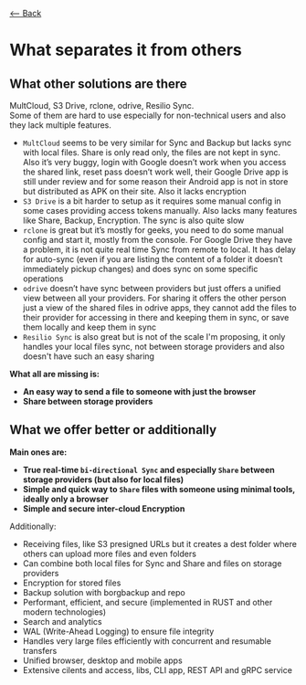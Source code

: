 [⟵ Back](../../README.md#what-separates-it-from-other-products)

# What separates it from others

## What other solutions are there

MultCloud, S3 Drive, rclone, odrive, Resilio Sync.  
Some of them are hard to use especially for non-technical users and also they lack multiple features.

- `MultCloud` seems to be very similar for Sync and Backup but lacks sync with local files. Share is only read only, the files are not kept in sync. Also it’s very buggy, login with Google doesn’t work when you access the shared link, reset pass doesn’t work well, their Google Drive app is still under review and for some reason their Android app is not in store but distributed as APK on their site. Also it lacks encryption
- `S3 Drive` is a bit harder to setup as it requires some manual config in some cases providing access tokens manually. Also lacks many features like Share, Backup, Encryption. The sync is also quite slow
- `rclone` is great but it’s mostly for geeks, you need to do some manual config and start it, mostly from the console. For Google Drive they have a problem, it is not quite real time Sync from remote to local. It has delay for auto-sync (even if you are listing the content of a folder it doesn’t immediately pickup changes) and does sync on some specific operations
- `odrive` doesn’t have sync between providers but just offers a unified view between all your providers. For sharing it offers the other person just a view of the shared files in odrive apps, they cannot add the files to their provider for accessing in there and keeping them in sync, or save them locally and keep them in sync
- `Resilio Sync` is also great but is not of the scale I'm proposing, it only handles your local files sync, not between storage providers and also doesn't have such an easy sharing

**What all are missing is:**
- **An easy way to send a file to someone with just the browser**
- **Share between storage providers**

## What we offer better or additionally

**Main ones are:**
- **True real-time `bi-directional Sync` and especially `Share` between storage providers (but also for local files)**
- **Simple and quick way to `Share` files with someone using minimal tools, ideally only a browser**
- **Simple and secure inter-cloud Encryption**

Additionally:
- Receiving files, like S3 presigned URLs but it creates a dest folder where others can upload more files and even folders
- Can combine both local files for Sync and Share and files on storage providers
- Encryption for stored files
- Backup solution with borgbackup and repo
- Performant, efficient, and secure (implemented in RUST and other modern technologies)
- Search and analytics
- WAL (Write-Ahead Logging) to ensure file integrity
- Handles very large files efficiently with concurrent and resumable transfers
- Unified browser, desktop and mobile apps
- Extensive cilents and access, libs, CLI app, REST API and gRPC service
